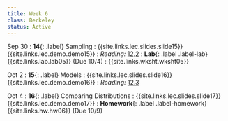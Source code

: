 ```yaml
---
title: Week 6
class: Berkeley
status: Active
---
```

Sep 30
: **14**{: .label}  Sampling
    : {{site.links.lec.slides.slide15}} {{site.links.lec.demo.demo15}}
: _Reading:_ [12.2](https://inferentialthinking.com/chapters/12/2/Causality.html)
: **Lab**{: .label .label-lab} {{site.links.lab.lab05}} (Due 10/4)
    : {{site.links.wksht.wksht05}}

Oct 2
: **15**{: .label} Models
    : {{site.links.lec.slides.slide16}} {{site.links.lec.demo.demo16}}
: _Reading:_ [12.3](https://inferentialthinking.com/chapters/12/3/Deflategate.html)

Oct 4
: **16**{: .label} Comparing Distributions
    : {{site.links.lec.slides.slide17}} {{site.links.lec.demo.demo17}}
: **Homework**{: .label .label-homework} {{site.links.hw.hw06}} (Due 10/9)